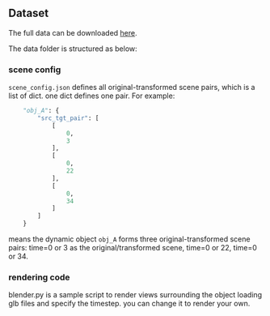 ## Dataset

The full data can be downloaded [here](https://drive.google.com/drive/folders/1n1J_eS2AbPMQ0Tpf53ZBkV5mZ7zbGnNP?usp=sharing).

The data folder is structured as below:

### scene config

`scene_config.json` defines all original-transformed scene pairs, which is a list of dict. one dict defines one pair. For example:

```python
    "obj_A": {
        "src_tgt_pair": [
            [
                0,
                3
            ],
            [
                0,
                22
            ],
            [
                0,
                34
            ]
        ]
    }
```

means the dynamic object `obj_A` forms three original-transformed scene pairs: time=0 or 3 as the original/transformed scene, time=0 or 22, time=0 or 34.

### rendering code

blender.py is a sample script to render views surrounding the object loading glb files and specify the timestep. you can change it to render your own.